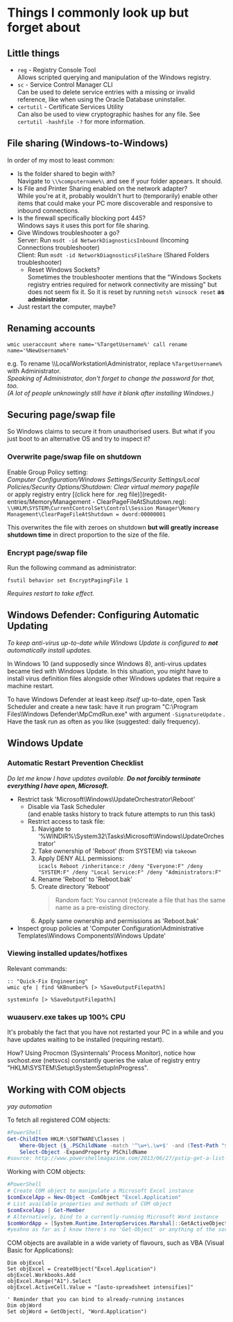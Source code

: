 # Things I commonly look up but forget about

## Little things
* `reg` - Registry Console Tool  
          Allows scripted querying and manipulation of the Windows registry.
* `sc`  - Service Control Manager CLI  
          Can be used to delete service entries with a missing or invalid reference, like when using the Oracle Database uninstaller.
* `certutil` - Certificate Services Utility  
               Can also be used to view cryptographic hashes for any file. See `certutil -hashfile -?` for more information.

## File sharing (Windows-to-Windows)
In order of my most to least common:
* Is the folder shared to begin with?  
  Navigate to `\\%computername%\` and see if your folder appears. It should.
* Is File and Printer Sharing enabled on the network adapter?  
  While you're at it, probably wouldn't hurt to (temporarily) enable other items that could make your PC more discoverable and responsive to inbound connections.
* Is the firewall specifically blocking port 445?  
  Windows says it uses this port for file sharing.
* Give Windows troubleshooter a go?  
  Server: Run `msdt -id NetworkDiagnosticsInbound` (Incoming Connections troubleshooter)  
  Client: Run `msdt -id NetworkDiagnosticsFileShare` (Shared Folders troubleshooter)
  * Reset Windows Sockets?  
    Sometimes the troubleshooter mentions that the "Windows Sockets registry entries required for network connectivity are missing" but does not seem fix it. So it is reset by running `netsh winsock reset` **as administrator**.
* Just restart the computer, maybe? <!--With each passing year, PC uptime improves. Shut down your computer, they say! It's not a server, they say! Not counting the Patch Tuesday restarts, I probably could have stayed up for about half a year before I broke something.-->

## Renaming accounts

	wmic useraccount where name='%TargetUsername%' call rename name='%NewUsername%'

e.g. To rename \\\\LocalWorkstation\Administrator, replace `%TargetUsername%` with Administrator.  
_Speaking of Administrator, don't forget to change the password for that, too.  
(A lot of people unknowingly still have it blank after installing Windows.)_

## Securing page/swap file
So Windows claims to secure it from unauthorised users. But what if you just boot to an alternative OS and try to inspect it?

### Overwrite page/swap file on shutdown
Enable Group Policy setting:  
_Computer Configuration/Windows Settings/Security Settings/Local Policies/Security Options/Shutdown: Clear virtual memory pagefile_  
or apply registry entry [(click here for .reg file)](regedit-entries/MemoryManagement - ClearPageFileAtShutdown.reg):  
`\\HKLM\SYSTEM\CurrentControlSet\Control\Session Manager\Memory Management\ClearPageFileAtShutdown = dword:00000001`

This overwrites the file with zeroes on shutdown **but will greatly increase shutdown time** in direct proportion to the size of the file.

### Encrypt page/swap file
Run the following command as administrator:

	fsutil behavior set EncryptPagingFile 1

_Requires restart to take effect._

## Windows Defender: Configuring Automatic Updating
_To keep anti-virus up-to-date while Windows Update is configured to **not** automatically install updates._

In Windows 10 (and supposedly since Windows 8), anti-virus updates became tied with Windows Update. In this situation, you might have to install virus definition files alongside other Windows updates that require a machine restart.

To have Windows Defender at least keep _itself_ up-to-date, open Task Scheduler and create a new task: have it run program "C:\Program Files\Windows Defender\MpCmdRun.exe" with argument `-SignatureUpdate` . Have the task run as often as you like (suggested: daily frequency).

## Windows Update
### Automatic Restart Prevention Checklist
_Do let me know I have updates available. **Do not forcibly terminate everything I have open, Microsoft.**_

- Restrict task 'Microsoft\Windows\UpdateOrchestrator\Reboot'
	- Disable via Task Scheduler  
	  (and enable tasks history to track future attempts to run this task)
	- Restrict access to task file:
		1. Navigate to '%WINDIR%\System32\Tasks\Microsoft\Windows\UpdateOrchestrator'
		1. Take ownership of 'Reboot' (from SYSTEM) via `takeown`
		1. Apply DENY ALL permissions:  
		   `icacls Reboot /inheritance:r /deny "Everyone:F" /deny "SYSTEM:F" /deny "Local Service:F" /deny "Administrators:F"`
		1. Rename 'Reboot' to 'Reboot.bak'
		1. Create directory 'Reboot'  
		   	> Random fact: You cannot (re)create a file that has the same name as a pre-existing directory.
		1. Apply same ownership and permissions as 'Reboot.bak'
- Inspect group policies at 'Computer Configuration\Administrative Templates\Windows Components\Windows Update'

### Viewing installed updates/hotfixes
Relevant commands:

	:: "Quick-Fix Engineering"
	wmic qfe | find %KBnumber% [> %SaveOutputFilepath%]
	
	systeminfo [> %SaveOutputFilepath%]

### wuauserv.exe takes up 100% CPU
It's probably the fact that you have not restarted your PC in a while and you have updates waiting to be installed (requiring restart).

How? Using Procmon (Sysinternals' Process Monitor), notice how svchost.exe (netsvcs) constantly queries the value of registry entry "HKLM\SYSTEM\Setup\SystemSetupInProgress".

## Working with COM objects
_yay automation_

To fetch all registered COM objects:
```powershell
#PowerShell
Get-ChildItem HKLM:\SOFTWARE\Classes |
	Where-Object {$_.PSChildName -match '^\w+\.\w+$' -and (Test-Path "$($_.PSPath)\CLSID")} |
	Select-Object -ExpandProperty PSChildName
#source: http://www.powershellmagazine.com/2013/06/27/pstip-get-a-list-of-all-com-objects-available/
```
Working with COM objects:
```powershell
#PowerShell
# Create COM object to manipulate a Microsoft Excel instance
$comExcelApp = New-Object -ComObject "Excel.Application"
# List available properties and methods of COM object
$comExcelApp | Get-Member
# Alternatively, bind to a currently-running Microsoft Word instance
$comWordApp = [System.Runtime.InteropServices.Marshal]::GetActiveObject("Word.Application")
#yeahno as far as I know there's no 'Get-Object' or anything of the sort
```
COM objects are available in a wide variety of flavours, such as VBA <!--VisualBoyAdvance--> (Visual Basic for Applications):
```vba
Dim objExcel
Set objExcel = CreateObject("Excel.Application")
objExcel.Workbooks.Add
objExcel.Range("A1").Select
objExcel.ActiveCell.Value = "[auto-spreadsheet intensifies]"

' Reminder that you can bind to already-running instances
Dim objWord
Set objWord = GetObject(, "Word.Application")
```
